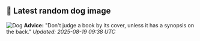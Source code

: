 ## 🐶 Latest random dog image
![Dog](https://images.dog.ceo/breeds/vizsla/n02100583_473.jpg)
**Advice:** "Don't judge a book by its cover, unless it has a synopsis on the back."
*Updated: 2025-08-19 09:38 UTC*
